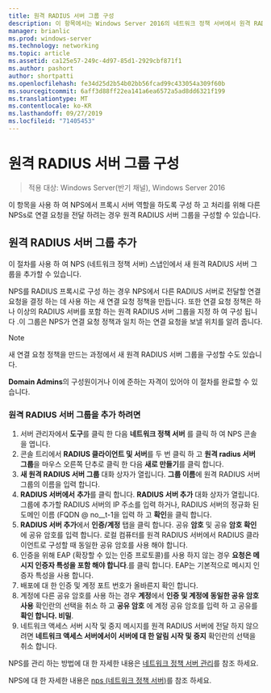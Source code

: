 ```yaml
---
title: 원격 RADIUS 서버 그룹 구성
description: 이 항목에서는 Windows Server 2016의 네트워크 정책 서버에서 원격 RADIUS 서버 그룹을 구성 하는 방법에 대 한 정보를 제공 합니다.
manager: brianlic
ms.prod: windows-server
ms.technology: networking
ms.topic: article
ms.assetid: ca125e57-249c-4d97-85d1-2929cbf871f1
ms.author: pashort
author: shortpatti
ms.openlocfilehash: fe34d25d2b54b02bb56fcad99c433054a309f60b
ms.sourcegitcommit: 6aff3d88ff22ea141a6ea6572a5ad8dd6321f199
ms.translationtype: MT
ms.contentlocale: ko-KR
ms.lasthandoff: 09/27/2019
ms.locfileid: "71405453"
---
```

# <a name="configure-remote-radius-server-groups"></a>원격 RADIUS 서버 그룹 구성

>적용 대상: Windows Server(반기 채널), Windows Server 2016

이 항목을 사용 하 여 NPS에서 프록시 서버 역할을 하도록 구성 하 고 처리를 위해 다른 NPSs로 연결 요청을 전달 하려는 경우 원격 RADIUS 서버 그룹을 구성할 수 있습니다.

## <a name="add-a-remote-radius-server-group"></a>원격 RADIUS 서버 그룹 추가

이 절차를 사용 하 여 NPS (네트워크 정책 서버) 스냅인에서 새 원격 RADIUS 서버 그룹을 추가할 수 있습니다.

NPS를 RADIUS 프록시로 구성 하는 경우 NPS에서 다른 RADIUS 서버로 전달할 연결 요청을 결정 하는 데 사용 하는 새 연결 요청 정책을 만듭니다. 또한 연결 요청 정책은 하나 이상의 RADIUS 서버를 포함 하는 원격 RADIUS 서버 그룹을 지정 하 여 구성 됩니다 .이 그룹은 NPS가 연결 요청 정책과 일치 하는 연결 요청을 보낼 위치를 알려 줍니다.

>[!NOTE]
>새 연결 요청 정책을 만드는 과정에서 새 원격 RADIUS 서버 그룹을 구성할 수도 있습니다.

**Domain Admins**의 구성원이거나 이에 준하는 자격이 있어야 이 절차를 완료할 수 있습니다.

### <a name="to-add-a-remote-radius-server-group"></a>원격 RADIUS 서버 그룹을 추가 하려면 

1. 서버 관리자에서 **도구**를 클릭 한 다음 **네트워크 정책 서버** 를 클릭 하 여 NPS 콘솔을 엽니다.
2. 콘솔 트리에서 **RADIUS 클라이언트 및 서버**를 두 번 클릭 하 고 **원격 radius 서버 그룹**을 마우스 오른쪽 단추로 클릭 한 다음 **새로 만들기**를 클릭 합니다.
3. **새 원격 RADIUS 서버 그룹** 대화 상자가 열립니다. **그룹 이름**에 원격 RADIUS 서버 그룹의 이름을 입력 합니다.
4. **RADIUS 서버에서** **추가**를 클릭 합니다. **RADIUS 서버 추가** 대화 상자가 열립니다. 그룹에 추가할 RADIUS 서버의 IP 주소를 입력 하거나, RADIUS 서버의 정규화 된 도메인 이름 \(FQDN @ no__t-1을 입력 하 고 **확인**을 클릭 합니다.
5. **RADIUS 서버 추가**에서 **인증/계정** 탭을 클릭 합니다. 공유 **암호** 및 공유 **암호 확인**에 공유 암호를 입력 합니다. 로컬 컴퓨터를 원격 RADIUS 서버에서 RADIUS 클라이언트로 구성할 때 동일한 공유 암호를 사용 해야 합니다.
6. 인증을 위해 EAP (확장할 수 있는 인증 프로토콜)를 사용 하지 않는 경우 **요청은 메시지 인증자 특성을 포함 해야 합니다**.를 클릭 합니다. EAP는 기본적으로 메시지 인증자 특성을 사용 합니다.
7. 배포에 대 한 인증 및 계정 포트 번호가 올바른지 확인 합니다.
8. 계정에 다른 공유 암호를 사용 하는 경우 **계정**에서 **인증 및 계정에 동일한 공유 암호 사용** 확인란의 선택을 취소 하 고 **공유 암호** 에 계정 공유 암호를 입력 하 고 공유를 **확인 합니다. 비밀**.
9. 네트워크 액세스 서버 시작 및 중지 메시지를 원격 RADIUS 서버에 전달 하지 않으려면 **네트워크 액세스 서버에서이 서버에 대 한 알림 시작 및 중지** 확인란의 선택을 취소 합니다.

NPS를 관리 하는 방법에 대 한 자세한 내용은 [네트워크 정책 서버 관리](nps-manage-top.md)를 참조 하세요.

NPS에 대 한 자세한 내용은 [nps (네트워크 정책 서버)](nps-top.md)를 참조 하세요.

